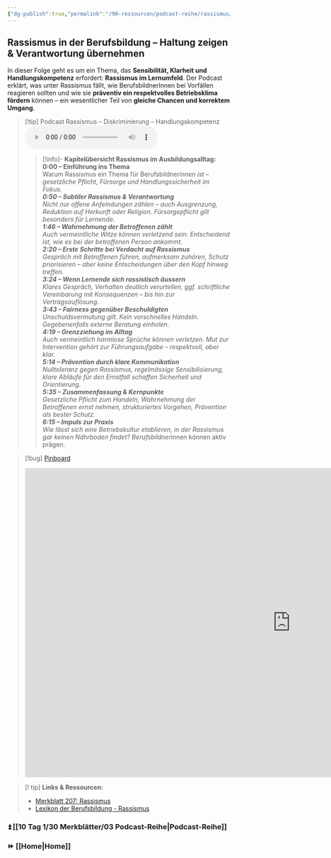 ```yaml
---
{"dg-publish":true,"permalink":"/90-ressourcen/podcast-reihe/rassismus/"}
---
```


## Rassismus in der Berufsbildung – Haltung zeigen & Verantwortung übernehmen  
In dieser Folge geht es um ein Thema, das **Sensibilität, Klarheit und Handlungskompetenz** erfordert: **Rassismus im Lernumfeld**. Der Podcast erklärt, was unter Rassismus fällt, wie BerufsbildnerInnen bei Vorfällen reagieren sollten und wie sie **präventiv ein respektvolles Betriebsklima fördern** können – ein wesentlicher Teil von **gleiche Chancen und korrektem Umgang**.

>[!tip] Podcast Rassismus – Diskriminierung – Handlungskompetenz  
><audio controls><source src="https://raw.githubusercontent.com/bbk-bbw/audio/main/podcast/MB_Rassismus.wav" type="audio/mpeg">Your browser does not support the audio element.</audio>
>>[!info]- **Kapitelübersicht Rassismus im Ausbildungsalltag:**  
>>**0:00 – Einführung ins Thema**  
>>Warum Rassismus ein Thema für Berufsbildner*innen ist – gesetzliche Pflicht, Fürsorge und Handlungssicherheit im Fokus.  
>>**0:50 – Subtiler Rassismus & Verantwortung**  
>>Nicht nur offene Anfeindungen zählen – auch Ausgrenzung, Reduktion auf Herkunft oder Religion. Fürsorgepflicht gilt besonders für Lernende.  
>>**1:46 – Wahrnehmung der Betroffenen zählt**  
>>Auch vermeintliche Witze können verletzend sein. Entscheidend ist, wie es bei der betroffenen Person ankommt.  
>>**2:20 – Erste Schritte bei Verdacht auf Rassismus**  
>>Gespräch mit Betroffenen führen, aufmerksam zuhören, Schutz priorisieren – aber keine Entscheidungen über den Kopf hinweg treffen.  
>>**3:24 – Wenn Lernende sich rassistisch äussern**  
>>Klares Gespräch, Verhalten deutlich verurteilen, ggf. schriftliche Vereinbarung mit Konsequenzen – bis hin zur Vertragsauflösung.  
>>**3:43 – Fairness gegenüber Beschuldigten**  
>>Unschuldsvermutung gilt. Kein vorschnelles Handeln. Gegebenenfalls externe Beratung einholen.  
>>**4:19 – Grenzziehung im Alltag**  
>>Auch vermeintlich harmlose Sprüche können verletzen. Mut zur Intervention gehört zur Führungsaufgabe – respektvoll, aber klar.  
>>**5:14 – Prävention durch klare Kommunikation**  
>>Nulltoleranz gegen Rassismus, regelmässige Sensibilisierung, klare Abläufe für den Ernstfall schaffen Sicherheit und Orientierung.  
>>**5:35 – Zusammenfassung & Kernpunkte**  
>>Gesetzliche Pflicht zum Handeln, Wahrnehmung der Betroffenen ernst nehmen, strukturiertes Vorgehen, Prävention als bester Schutz.  
>>**6:15 – Impuls zur Praxis**  
>>Wie lässt sich eine Betriebskultur etablieren, in der Rassismus gar keinen Nährboden findet? Berufsbildner*innen können aktiv prägen.

>[!bug] [Pinboard](https://tools.fobizz.com/pinboard/public_boards/7482d954-fce4-4692-a712-dab003716955?token=1b4e27d98d6b1d4d40b6913435d2dd00)
><iframe src="https://tools.fobizz.com/pinboard/public_boards/7482d954-fce4-4692-a712-dab003716955?token=1b4e27d98d6b1d4d40b6913435d2dd00" style="border:0px #ffffff none;" name="myiFrame" scrolling="no" frameborder="1" marginheight="0px" marginwidth="0px" height="700px" width="1200px" allowfullscreen></iframe>

>[! tip] **Links & Ressourcen:**
>- [Merkblatt 207: Rassismus](https://www.berufsbildung.ch/de/dokumente/merkblatt-207-rassismus)
>- [Lexikon der Berufsbildung - Rassismus](https://www.berufsbildung.ch/de/lexikon/rassismus)

### ⏫ [[10 Tag 1/30 Merkblätter/03 Podcast-Reihe\|Podcast-Reihe]]
### ⏩ [[Home\|Home]]